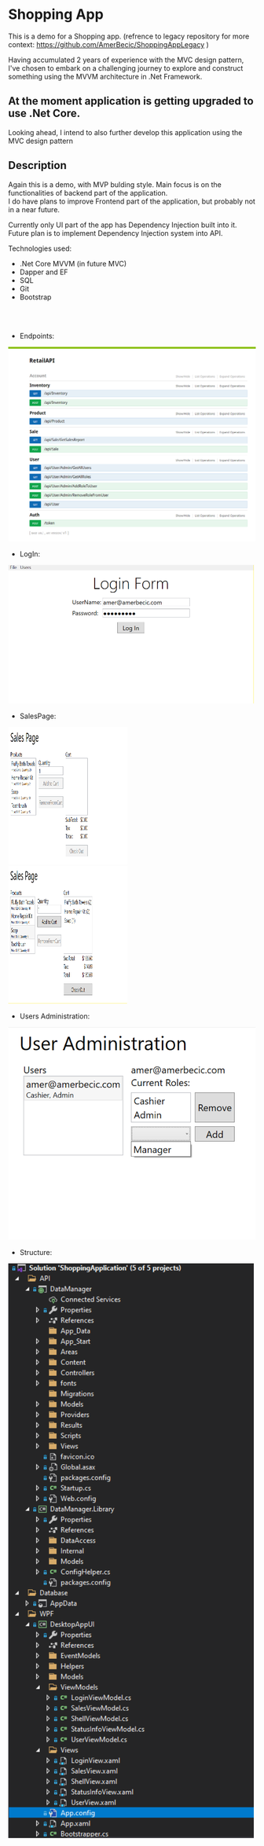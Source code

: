 # Shopping App
This is a demo for a Shopping app.  (refrence to legacy repository for more context: https://github.com/AmerBecic/ShoppingAppLegacy )


Having accumulated 2 years of experience with the MVC design pattern, I've chosen to embark on a challenging journey to explore and construct something using the MVVM architecture in .Net Framework. <br/>

## **At the moment application is getting upgraded to use .Net Core**. ##

Looking ahead, I intend to also further develop this application using the MVC design pattern

## Description

Again this is a demo, with MVP bulding style. Main focus is on the functionalities of backend part of the application. <br/>
I do have plans to improve Frontend part of the application, but probably not in a near future.

Currently only UI part of the app has Dependency Injection built into it. <br/>
Future plan is to implement Dependency Injection system into API.


Technologies used:

- .Net Core MVVM (in future MVC)
- Dapper and EF
- SQL
- Git
- Bootstrap 

<br/>
<br/>

- Endpoints:
<img src="/README-pics/Endpoints.png" />

- LogIn:
<img src="/README-pics/LogIn.png" width="500" />

- SalesPage:
<p float="left">
  <img src="/README-pics/SalesPage1.png" height="280" width="48%"/>
  &nbsp;&nbsp;&nbsp;&nbsp;&nbsp;
  <img src="/README-pics/SalesPage2.png" height="280" width="48%"/>
  &nbsp;&nbsp;&nbsp;&nbsp;&nbsp;
</p>

- Users Administration:
<img src="/README-pics/UserAdministration.png" />

- Structure:
<img src="/README-pics/Structure.png" width="500" />
